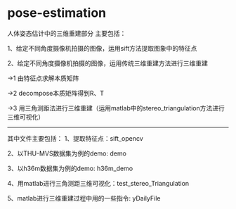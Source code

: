 # pose-estimation
人体姿态估计中的三维重建部分
主要包括：

1、给定不同角度摄像机拍摄的图像，运用sift方法提取图象中的特征点


2、给定不同角度摄像机拍摄的图像，运用传统三维重建方法进行三维重建

->1 由特征点求解本质矩阵

->2 decompose本质矩阵得到R、T

->3 用三角测距法进行三维重建（运用matlab中的stereo_triangulation方法进行三维可视化）

-------------------------------------------------------------------------------
其中文件主要包括：
1、提取特征点：sift_opencv

2、以THU-MVS数据集为例的demo: demo

3、以h36m数据集为例的demo: h36m_demo

4、用matlab进行三角测距三维可视化：test_stereo_Triangulation

5、matlab进行三维重建过程中用的一些指令: yDailyFile

